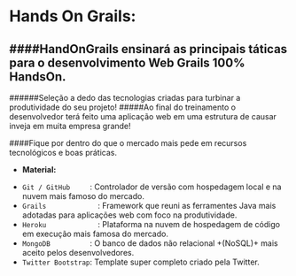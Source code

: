 Hands On Grails:
===

####HandOnGrails ensinará as principais táticas para o desenvolvimento Web Grails 100% HandsOn.
---
######Seleção a dedo das tecnologias criadas para turbinar a produtividade do seu projeto!
#####Ao final do treinamento o desenvolvedor terá feito uma aplicação web em uma estrutura de causar inveja em muita empresa grande!

####Fique por dentro do que o mercado mais pede em recursos tecnológicos e boas práticas.

* **Material:**
 - `Git / GitHub     `: Controlador de versão com hospedagem local e na nuvem mais famoso do mercado. 
 - `Grails      	   `: Framework que reuni as ferramentes Java mais adotadas para aplicações web com foco na produtividade. 
 - `Heroku      	   `: Plataforma na nuvem de hospedagem de código em execução mais famosa do mercado.
 - `MongoDB          `: O banco de dados não relacional +(NoSQL)+ mais aceito pelos desenvolvedores.
 - `Twitter Bootstrap`: Template super completo criado pela Twitter.
